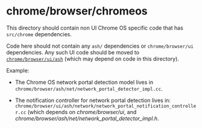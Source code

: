 chrome/browser/chromeos
=======================

This directory should contain non UI Chrome OS specific code that has
`src/chrome` dependencies.

Code here should not contain any `ash/` dependencies or `chrome/browser/ui`
dependencies. Any such UI code should be moved to
[`chrome/browser/ui/ash`](/chrome/browser/ui/ash/README.md)
(which may depend on code in this directory).

Example:

* The Chrome OS network portal detection model lives in
  `chrome/browser/ash/net/network_portal_detector_impl.cc`.

* The notification controller for network portal detection lives in:
  `chrome/browser/ui/ash/network/network_portal_notification_controller.cc`
  (which depends on *chrome/browser/ui*, and
  *chrome/browser/ash/net/network_portal_detector_impl.h*.
